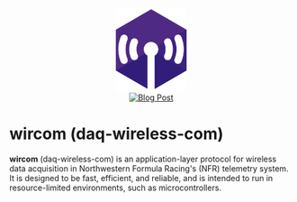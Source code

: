 <div align="center">
  <img src="docs/img/wircom-logo.png" width=25%>

  <br>

  <a href="https://evanbs.com/portfolio/1/">
	<img src="https://img.shields.io/badge/Blog_Post-blah?style=for-the-badge&logo=checkmarx&logoColor=white&color=243E36" alt="Blog Post"/>
  </a>

</div>

# wircom (daq-wireless-com)

**wircom** (daq-wireless-com) is an application-layer protocol for wireless data acquisition in Northwestern Formula Racing's (NFR) telemetry system. It is designed to be fast, efficient, and reliable, and is intended to run in resource-limited environments, such as microcontrollers.